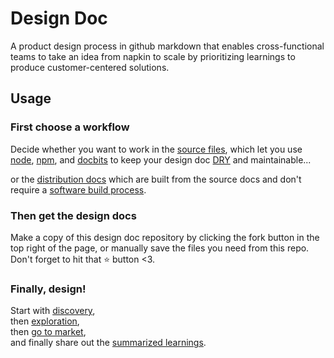 # Design Doc

A product design process in github markdown that enables cross-functional teams to take an idea from napkin to scale by prioritizing learnings to produce customer-centered solutions.

## Usage

### First choose a workflow

Decide whether you want to work in the [source files](https://github.com/ryanallen/designDoc/tree/main/docs), which let you use [node](https://nodejs.org/en/), [npm](https://www.npmjs.com/), and [docbits](https://github.com/ryanallen/docbits) to keep your design doc [DRY](https://en.wikipedia.org/wiki/Don%27t_repeat_yourself) and maintainable...  

or the [distribution docs](https://github.com/ryanallen/designDoc/tree/main/dist/docs) which are built from the source docs and don't require a [software build process](https://en.wikipedia.org/wiki/Software_build).

### Then get the design docs

Make a copy of this design doc repository by clicking the fork button in the top right of the page, or manually save the files you need from this repo. Don't forget to hit that ⭐ button <3.

### Finally, design!

Start with [discovery](/dist/docs/discovery.md),  
then [exploration](/dist/docs/exploration.md),  
then [go to market](/dist/docs/goToMarket.md),  
and finally share out the [summarized learnings](/dist/docs/designDoc.md).  

